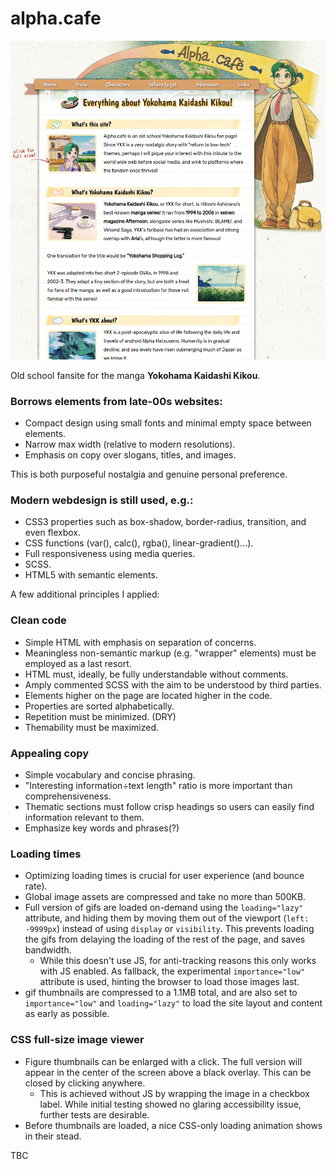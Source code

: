 # alpha.cafe

![Latest screenshot.](./img/screenshot.png)

Old school fansite for the manga **Yokohama Kaidashi Kikou**. 

### Borrows elements from late-00s websites:

- Compact design using small fonts and minimal empty space between elements.
- Narrow max width (relative to modern resolutions).
- Emphasis on copy over slogans, titles, and images.

This is both purposeful nostalgia and genuine personal preference. 

### Modern webdesign is still used, e.g.:

- CSS3 properties such as box-shadow, border-radius, transition, and even flexbox.
- CSS functions (var(), calc(), rgba(), linear-gradient()...).
- Full responsiveness using media queries.
- SCSS.
- HTML5 with semantic elements.

A few additional principles I applied:

### Clean code
- Simple HTML with emphasis on separation of concerns.
- Meaningless non-semantic markup (e.g. "wrapper" elements) must be employed as a last resort. 
- HTML must, ideally, be fully understandable without comments.
- Amply commented SCSS with the aim to be understood by third parties.
- Elements higher on the page are located higher in the code.
- Properties are sorted alphabetically. 
- Repetition must be minimized. (DRY)
- Themability must be maximized.

### Appealing copy
- Simple vocabulary and concise phrasing.
- "Interesting information÷text length" ratio is more important than comprehensiveness. 
- Thematic sections must follow crisp headings so users can easily find information relevant to them. 
- Emphasize key words and phrases(?)

### Loading times
- Optimizing loading times is crucial for user experience (and bounce rate).
- Global image assets are compressed and take no more than 500KB.
- Full version of gifs are loaded on-demand using the `loading="lazy"` attribute, and hiding them by moving them out of the viewport (`left: -9999px`)
instead of using `display` or `visibility`. This prevents loading the gifs from delaying the loading of the rest of the page, and saves bandwidth.
  - While this doesn't use JS, for anti-tracking reasons this only works with JS enabled. As fallback, the experimental `importance="low"` attribute is used, hinting the browser to load those images last.
- gif thumbnails are compressed to a 1.1MB total, and are also set to `importance="low"` and `loading="lazy"` to load the site layout and content as early as possible.

### CSS full-size image viewer
- Figure thumbnails can be enlarged with a click. The full version will appear in the center of the screen above a black overlay. This can be closed by clicking anywhere.
  - This is achieved without JS by wrapping the image in a checkbox label. While initial testing showed no glaring accessibility issue, further tests are desirable.
- Before thumbnails are loaded, a nice CSS-only loading animation shows in their stead.

TBC
